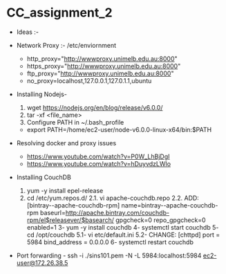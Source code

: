 # CC_assignment_2

* Ideas :-

* Network Proxy :- /etc/enviornment
  - http_proxy="http://wwwproxy.unimelb.edu.au:8000"
  - https_proxy="http://wwwproxy.unimelb.edu.au:8000"
  - ftp_proxy="http://wwwproxy.unimelb.edu.au:8000"
  - no_proxy=localhost,127.0.0.1,127.0.1.1,ubuntu

* Installing Nodejs-
  1. wget https://nodejs.org/en/blog/release/v6.0.0/
  2. tar -xf <file_name>
  3. Configure PATH in ~/.bash_profile
    - export PATH=/home/ec2-user/node-v6.0.0-linux-x64/bin:$PATH
    
* Resolving docker and proxy issues
  - https://www.youtube.com/watch?v=P0W_LhBjDgI
  - https://www.youtube.com/watch?v=hDuyvdzLWlo
  
* Installing CouchDB
  1.  yum -y install epel-release
  2.  cd /etc/yum.repos.d/
    2.1. vi apache-couchdb.repo
    2.2. ADD:
         [bintray--apache-couchdb-rpm]
         name=bintray--apache-couchdb-rpm
         baseurl=http://apache.bintray.com/couchdb-rpm/el$releasever/$basearch/
         gpgcheck=0
         repo_gpgcheck=0
         enabled=1
  3- yum -y install couchdb
  4- systemctl start couchdb
  5- cd /opt/couchdb
    5.1- vi etc/default.ini
    5.2- CHANGE:
         [chttpd]
         port = 5984
         bind_address = 0.0.0.0
  6- systemctl restart couchdb
  
* Port forwarding - ssh -i ./sins101.pem -N -L 5984:localhost:5984 ec2-user@172.26.38.5
